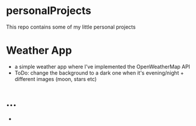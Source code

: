 # personalProjects
This repo contains some of my little personal projects

# Weather App
- a simple weather app where I've implemented the OpenWeatherMap API
- ToDo: change the background to a dark one when it's evening/night + different images (moon, stars etc)

# ...
- 
